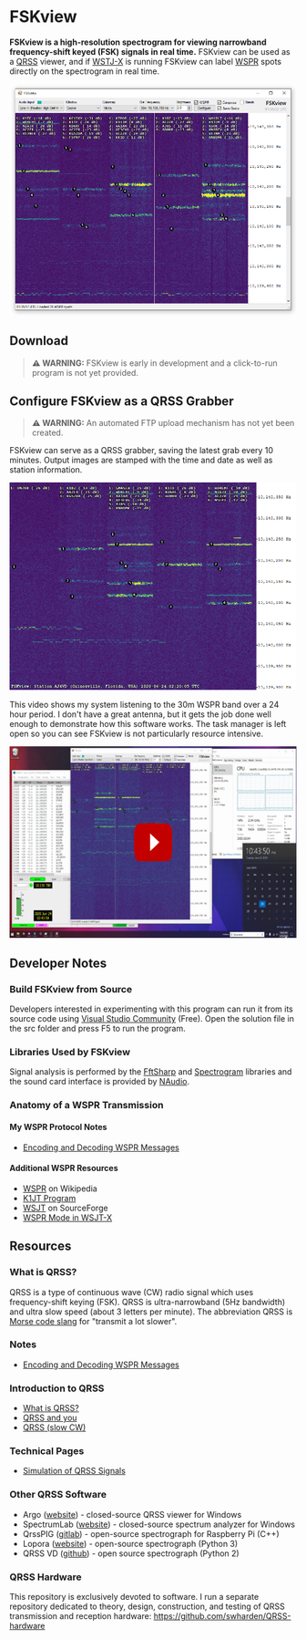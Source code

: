 # FSKview
**FSKview is a high-resolution spectrogram for viewing narrowband frequency-shift keyed (FSK) signals in real time.** FSKview can be used as a [QRSS](#QRSS) viewer, and if [WSTJ-X](https://physics.princeton.edu/pulsar/K1JT/wsjtx.html) is running FSKview can label [WSPR](WSPR.md) spots directly on the spectrogram in real time.

![](screenshot.png)

## Download

> **⚠️ WARNING:** FSKview is early in development and a click-to-run program is not yet provided.

## Configure FSKview as a QRSS Grabber

> **⚠️ WARNING:** An automated FTP upload mechanism has not yet been created.

FSKview can serve as a QRSS grabber, saving the latest grab every 10 minutes. Output images are stamped with the time and date as well as station information.

![](grabber.png)

This video shows my system listening to the 30m WSPR band over a 24 hour period. I don't have a great antenna, but it gets the job done well enough to demonstrate how this software works. The task manager is left open so you can see FSKview is not particularly resource intensive.

[![](grabber-video.png)](https://youtu.be/gvbpA6TefgQ)

## Developer Notes

### Build FSKview from Source
Developers interested in experimenting with this program can run it from its source code using [Visual Studio Community](https://visualstudio.microsoft.com/downloads/) (Free). Open the solution file in the src folder and press F5 to run the program.

### Libraries Used by FSKview

Signal analysis is performed by the [FftSharp](https://github.com/swharden/FftSharp) and [Spectrogram](https://github.com/swharden/Spectrogram) libraries and the sound card interface is provided by [NAudio](https://github.com/naudio/NAudio).

### Anatomy of a WSPR Transmission

#### My WSPR Protocol Notes

* [Encoding and Decoding WSPR Messages](WSPR.md)

#### Additional WSPR Resources

* [WSPR](https://en.wikipedia.org/wiki/WSPR_(amateur_radio_software)) on Wikipedia
* [K1JT Program](http://physics.princeton.edu/pulsar/K1JT/devel.html)
* [WSJT](https://sourceforge.net/projects/wsjt/) on SourceForge
* [WSPR Mode in WSJT-X](https://wsprnet.org/drupal/node/5563)

## Resources

### What is QRSS?

QRSS is a type of continuous wave (CW) radio signal which uses frequency-shift keying (FSK). QRSS is ultra-narrowband (5Hz bandwidth) and ultra slow speed (about 3 letters per minute). The abbreviation QRSS is [Morse code slang](https://en.wikipedia.org/wiki/Q_code) for "transmit a lot slower".

### Notes
* [Encoding and Decoding WSPR Messages](WSPR.md)

### Introduction to QRSS
  * [What is QRSS?](https://www.qsl.net/m0ayf/What-is-QRSS.html)
  * [QRSS and you](http://www.ka7oei.com/qrss1.html)
  * [QRSS (slow CW)](https://sites.google.com/site/qrssinfo/QRSS-Slow-CW)

### Technical Pages
  * [Simulation of QRSS Signals](https://www.qsl.net/pa2ohh/12qrsssim1.htm)

### Other QRSS Software

* Argo ([website](http://digilander.libero.it/i2phd/argo/)) - closed-source QRSS viewer for Windows
* SpectrumLab ([website](http://www.qsl.net/dl4yhf/spectra1.html)) - closed-source spectrum analyzer for Windows 
* QrssPIG ([gitlab](https://gitlab.com/hb9fxx/qrsspig)) - open-source spectrograph for Raspberry Pi (C++)
* Lopora ([website](http://www.qsl.net/pa2ohh/11lop.htm)) - open-source spectrograph (Python 3) 
* QRSS VD ([github](https://github.com/swharden/QRSS-VD)) - open source spectrograph (Python 2)

### QRSS Hardware
This repository is exclusively devoted to software. I run a separate repository dedicated to theory, design, construction, and testing of QRSS transmission and reception hardware: https://github.com/swharden/QRSS-hardware

